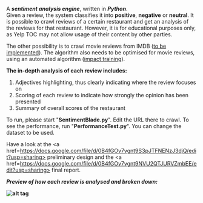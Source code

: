 A <b><i>sentiment analysis engine</i></b>, written in <b><i>Python</i></b>.   
Given a review, the system classifies it into <b>positive</b>, <b>negative</b> or <b>neutral</b>.
It is possible to crawl reviews of a certain restaurant and get an analysis of the reviews for that restaurant. However, it is for educational purposes only, as Yelp TOC may not allow usage of their content by other parties.  
  
The other possibility is to crawl movie reviews from IMDB (<a href=https://github.com/shaileshahuja/SentimentBlade/issues/8>to be implemented</a>). The algorithm also needs to be optimised for movie reviews, using an automated algorithm (<a href=https://github.com/shaileshahuja/SentimentBlade/issues/9>impact training</a>). 


<b>The in-depth analysis of each review includes:</b>  
1. Adjectives highlighting, thus clearly indicating where the review focuses on  
2. Scoring of each review to indicate how strongly the opinion has been presented  
3. Summary of overall scores of the restaurant    

To run, please start "<b>SentimentBlade.py</b>". Edit the URL there to crawl. To see the performance, run "<b>PerformanceTest.py</b>". You can change the dataset to be used. 
  
Have a look at the 
<a href=https://docs.google.com/file/d/0B4fGOv7vgnt9S3pJTFNENzJ3djQ/edit?usp=sharing> preliminary design</a>
and the 
<a href=https://docs.google.com/file/d/0B4fGOv7vgnt9NVU2QTJURVZmbEE/edit?usp=sharing> final report</a>.  

<b><i>Preview of how each review is analysed and broken down: <b></i>
  
![alt tag](http://i44.tinypic.com/2d6wm8i.png)
